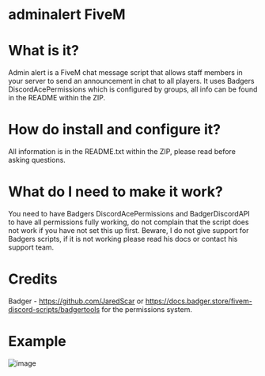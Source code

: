 # adminalert FiveM

# What is it?

Admin alert is a FiveM chat message script that allows staff members in your server to send an announcement in chat to all players. It uses Badgers DiscordAcePermissions which is configured by groups, all info can be found in the README within the ZIP.

# How do install and configure it?

All information is in the README.txt within the ZIP, please read before asking questions.

# What do I need to make it work?

You need to have Badgers DiscordAcePermissions and BadgerDiscordAPI to have all permissions fully working, do not complain that the script does not work if you have not set this up first. Beware, I do not give support for Badgers scripts, if it is not working please read his docs or contact his support team.

# Credits

Badger - https://github.com/JaredScar or https://docs.badger.store/fivem-discord-scripts/badgertools for the permissions system.

# Example

![image](https://user-images.githubusercontent.com/112670165/188766827-3bae239d-b466-4468-ac3b-2ed8b01ba5a1.png)
